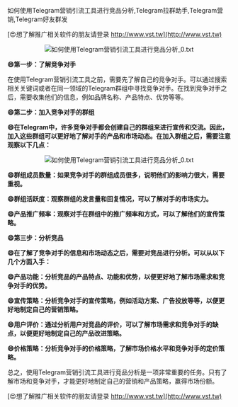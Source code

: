 如何使用Telegram营销引流工具进行竞品分析,Telegram拉群助手,Telegram营销,Telegram好友群发

[😍想了解推广相关软件的朋友请登录 http://www.vst.tw](http://www.vst.tw)

 <center><img src="https://vst.tw/MP4/tuiguang/png/4.png" alt="如何使用Telegram营销引流工具进行竞品分析_0.txt"></center>

**😄第一步：了解竞争对手**

在使用Telegram营销引流工具之前，需要先了解自己的竞争对手。可以通过搜索相关关键词或者在同一领域的Telegram群组中寻找竞争对手。在找到竞争对手之后，需要收集他们的信息，例如品牌名称、产品特点、优势等等。

**😄第二步：加入竞争对手的群组**

**😄在Telegram中，许多竞争对手都会创建自己的群组来进行宣传和交流。因此，加入这些群组可以更好地了解对手的产品和市场动态。在加入群组之后，需要注意观察以下几点：**

 <center><img src="https://vst.tw/MP4/tuiguang/png/0.png" alt="如何使用Telegram营销引流工具进行竞品分析_0.txt"></center>

**😄群组成员数量：如果竞争对手的群组成员很多，说明他们的影响力很大，需要重视。**

**😄群组活跃度：观察群组的发言量和回复情况，可以了解对手的市场实力。**

**😄产品推广频率：观察对手在群组中的推广频率和方式，可以了解他们的宣传策略。**

**😄第三步：分析竞品**

**😄在了解了竞争对手的信息和市场动态之后，需要对竞品进行分析。可以从以下几个方面入手：**

**😄产品功能：分析竞品的产品特点、功能和优势，以便更好地了解市场需求和竞争对手的优势。**

**😄宣传策略：分析竞争对手的宣传策略，例如活动方案、广告投放等等，以便更好地制定自己的营销策略。**

**😄用户评价：通过分析用户对竞品的评价，可以了解市场需求和竞争对手的缺点，以便更好地制定自己的产品改进策略。**

**😄价格策略：分析竞争对手的价格策略，了解市场价格水平和竞争对手的定价策略。**

总之，使用Telegram营销引流工具进行竞品分析是一项非常重要的任务。只有了解市场和竞争对手，才能更好地制定自己的营销和产品策略，赢得市场份额。

[😍想了解推广相关软件的朋友请登录 http://www.vst.tw](http://www.vst.tw)



